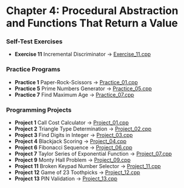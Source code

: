 # Chapter 4: Procedural Abstraction and Functions That Return a Value

### Self-Test Exercises
- **Exercise 11** Incremental Discriminator → [Exercise_11.cpp](Exercise_11.cpp)

### Practice Programs
- **Practice 1** Paper-Rock-Scissors → [Practice_01.cpp](Practice_01.cpp)
- **Practice 5** Prime Numbers Generator → [Practice_05.cpp](Practice_05.cpp)
- **Practice 7** Find Maximum Age → [Practice_07.cpp](Practice_07.cpp)

### Programming Projects
- **Project 1** Call Cost Calculator → [Project_01.cpp](Project_01.cpp)
- **Project 2** Triangle Type Determination → [Project_02.cpp](Project_02.cpp)
- **Project 3** Find Digits in Integer → [Project_03.cpp](Project_03.cpp)
- **Project 4** Blackjack Scoring → [Project_04.cpp](Project_04.cpp)
- **Project 6** Fibonacci Sequence → [Project_06.cpp](Project_06.cpp)
- **Project 7** Taylor Series of Exponential Function → [Project_07.cpp](Project_07.cpp)
- **Project 9** Monty Hall Problem → [Project_09.cpp](Project_09.cpp)
- **Project 11** Broken Keypad Number Selector → [Project_11.cpp](Project_11.cpp)
- **Project 12** Game of 23 Toothpicks → [Project_12.cpp](Project_12.cpp)
- **Project 13** PIN Validation → [Project_13.cpp](Project_13.cpp)
